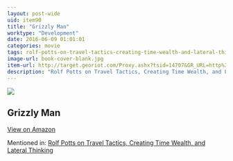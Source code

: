 ```yaml
---
layout: post-wide
uid: item90
title: "Grizzly Man"
worktype: "Development"
date: 2016-06-09 01:01:01
categories: movie
tags: rolf-potts-on-travel-tactics-creating-time-wealth-and-lateral-thinking
image-url: book-cover-blank.jpg
item-url: http://target.georiot.com/Proxy.ashx?tsid=14707&GR_URL=http%3A%2F%2Fwww.amazon.com%2FGrizzly-Man-Timothy-Treadwell%2Fdp%2FB000BMY2NS%2F
description: "Rolf Potts on Travel Tactics, Creating Time Wealth, and Lateral Thinking"
---
```

<a href="http://target.georiot.com/Proxy.ashx?tsid=14707&GR_URL=http%3A%2F%2Fwww.amazon.com%2FGrizzly-Man-Timothy-Treadwell%2Fdp%2FB000BMY2NS%2F" target="blank"><img src="../../../../img/thumbs/book-cover-blank.jpg" class="prod-img"></a>
<h2>Grizzly Man</h2>
<p><a class="btn btn-primary" href="http://target.georiot.com/Proxy.ashx?tsid=14707&GR_URL=http%3A%2F%2Fwww.amazon.com%2FGrizzly-Man-Timothy-Treadwell%2Fdp%2FB000BMY2NS%2F" target="blank">View on Amazon</a><p>
<p>Mentioned in: <a href="http://fourhourworkweek.com/2014/11/04/rolf-potts/" target="blank">Rolf Potts on Travel Tactics, Creating Time Wealth, and Lateral Thinking</a></p>
